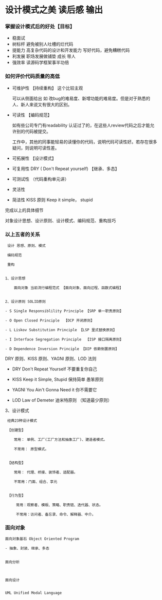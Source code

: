 # 设计模式之美 读后感 输出


### 掌握设计模式后的好处【目标】

- 稳面试
- 树标杆 避免被别人吐槽的烂代码
- 提能力 高复杂代码的设计和开发能力 写好代码，避免糟糕代码
- 利发展 职场发展做铺垫 成长 带人
- 强效率 读源码学框架事半功倍

### 如何评价代码质量的高低

- 可维护性   【持续重构】
   这个比较主观

   可以从侧面给出 如 改bug的难易度、新增功能的难易度。但是对于熟悉的人、新人来说又有很大的区别。


- 可读性 【编码规范】
   
	如有些公司专门有readability 认证过了的，在这些人review代码之后才能允许别的代码被提交。

	工作中，其他的同事能轻易的读懂你的代码，说明代码可读性好。若存在很多疑问，则说明可读性差。

- 可拓展性   【设计模式】

- 可复用性  DRY ( Don't Repeat yourself) 【继承、多态】

- 可测试性  （代码重构单元讲）

- 灵活性

- 简洁性  KISS 原则 Keep it simple， stupid
  

 完成以上的具体细节

   对象设计思想、设计原则、设计模式、编码规范、重构技巧

   
### 以上五者的关系

     设计 思想、原则、模式 
     
     编码规范
     
     重构


	1、设计思想

		面向对象 当前流行编程范式 【面向对象、面向过程、函数式编程】


	2、设计原则 SOLID原则

	- S Single Responsiblility Principle 【SRP 单一职责原则】

	- O Open Closed Principle  【OCP 开闭原则】

	- L Liskov Substitution Principle 【LSP 里式替换原则】

	- I Interface Segregation Principle  【ISP 接口隔离原则】

	- D Dependence Inversion Principle 【DIP 依赖倒置原则】

     
   DRY 原则、KISS 原则、YAGNI 原则、LOD 法则

   - DRY    Don't Repeat Yourself 不要重复你自己     
   
   - KISS   Keep it Simple, Stupid 保持简单 愚笨原则

   - YAGNI  You Ain't Gonna Need it 你不需要它
  
   - LOD    Law of Demeter 迪米特原则 （知道最少原则）


   3、设计模式


   	 经典23种设计模式
   	 
   	 【创建型】

   	 	常用： 单例、工厂(工厂方法和抽象工厂)、建造者模式。

   	 	不常用： 原型模式。


   	 【结构型】

   	 	常用： 代理、桥接、装饰者、适配器。

   	 	不常用：门面、组合、享元

   	 
   	 【行为型】

   	 	 常用：观察者、模板、策略、职责链、迭代器、状态。

   	 	 不常用：访问者、备忘录、命令、解释器、中介。

### 面向对象
    
    面向对象基石 Object Oriented Program

    - 抽象、封装、继承、多态

    
    面向分析



    面向设计


    UML Unified Modal Language

    








